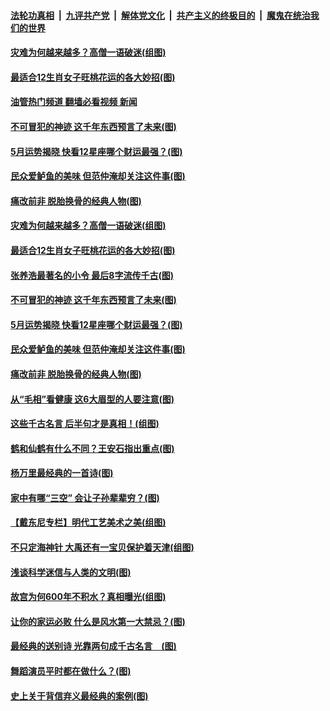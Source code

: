 ####  [法轮功真相](../../../../basic/blob/master/README.md?t=04261001) &nbsp;|&nbsp; [九评共产党](../../../../9ping.md/blob/master/README.md?t=04261001) &nbsp;|&nbsp; [解体党文化](../../../../jtdwh.md/blob/master/README.md?t=04261001)  &nbsp;|&nbsp; [共产主义的终极目的](../../../../gczydzjmd.md/blob/master/README.md?t=04261001) &nbsp;|&nbsp; [魔鬼在统治我们的世界](../../../../mgztzwmdsj.md/blob/master/README.md?t=04261001) 

#### [灾难为何越来越多？高僧一语破迷(组图)](../pages/p7/1004065.md?t=04261001) 

#### [最适合12生肖女子旺桃花运的各大妙招(图)](../pages/p7/1002736.md?t=04261001) 

#### [油管热门频道 翻墙必看视频 新闻](http://78.141.244.201:81/youtube.html?04261001)

#### [不可冒犯的神迹 这千年东西预言了未来(图)](../pages/p7/1003458.md?t=04261001) 

#### [5月运势揭晓 快看12星座哪个财运最强？(图)](../pages/p7/1002118.md?t=04261001) 

#### [民众爱鲈鱼的美味 但范仲淹却关注这件事(图)](../pages/p7/1001657.md?t=04261001) 

#### [痛改前非 脱胎换骨的经典人物(图)](../pages/p7/1003665.md?t=04261001) 

#### [灾难为何越来越多？高僧一语破迷(组图)](../pages/p7/1004065.md?t=04261001) 

#### [最适合12生肖女子旺桃花运的各大妙招(图)](../pages/p7/1002736.md?t=04261001) 

#### [张养浩最著名的小令 最后8字流传千古(图)](../pages/p7/1001660.md?t=04261001) 

#### [不可冒犯的神迹 这千年东西预言了未来(图)](../pages/p7/1003458.md?t=04261001) 

#### [5月运势揭晓 快看12星座哪个财运最强？(图)](../pages/p7/1002118.md?t=04261001) 

#### [民众爱鲈鱼的美味 但范仲淹却关注这件事(图)](../pages/p7/1001657.md?t=04261001) 

#### [痛改前非 脱胎换骨的经典人物(图)](../pages/p7/1003665.md?t=04261001) 

#### [从“毛相”看健康 这6大眉型的人要注意(图)](../pages/p7/1003370.md?t=04261001) 

#### [这些千古名言 后半句才是真相！(组图)](../pages/p7/1003847.md?t=04261001) 

#### [鹤和仙鹤有什么不同？王安石指出重点(图)](../pages/p7/1003460.md?t=04261001) 

#### [杨万里最经典的一首诗(图)](../pages/p7/1001659.md?t=04261001) 

#### [家中有哪“三空” 会让子孙辈辈穷？(图)](../pages/p7/1003171.md?t=04261001) 

#### [【戴东尼专栏】明代工艺美术之美(组图)](../pages/p7/1000359.md?t=04261001) 

#### [不只定海神针 大禹还有一宝贝保护着天津(组图)](../pages/p7/1003196.md?t=04261001) 

#### [浅谈科学迷信与人类的文明(图)](../pages/p7/1004199.md?t=04261001) 

#### [故宫为何600年不积水？真相曝光(组图)](../pages/p7/998929.md?t=04261001) 

#### [让你的家运必败 什么是风水第一大禁忌？(图)](../pages/p7/1003144.md?t=04261001) 

#### [最经典的送别诗 光靠两句成千古名言　(图)](../pages/p7/1001663.md?t=04261001) 

#### [舞蹈演员平时都在做什么？(图)](../pages/p7/1004071.md?t=04261001) 

#### [史上关于背信弃义最经典的案例(图)](../pages/p7/1003996.md?t=04261001) 

<img src='http://gfw-breaker.win/goodnews/indexes/p7.md' width='0px' height='0px'/>
